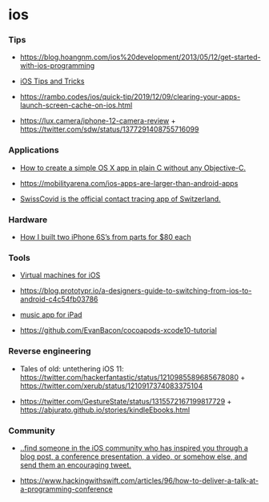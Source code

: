 # ios

### Tips

- https://blog.hoangnm.com/ios%20development/2013/05/12/get-started-with-ios-programming

<!-- -->

- [iOS Tips and Tricks](https://blog.hoangnm.com/pageDir/iosTips)

<!-- -->

- https://rambo.codes/ios/quick-tip/2019/12/09/clearing-your-apps-launch-screen-cache-on-ios.html

<!-- -->

- https://lux.camera/iphone-12-camera-review + https://twitter.com/sdw/status/1377291408755716099

### Applications

- [How to create a simple OS X app in plain C without any Objective-C.](https://github.com/jimon/osx_app_in_plain_c)

<!-- -->

- https://mobilityarena.com/ios-apps-are-larger-than-android-apps

<!-- -->

- [SwissCovid is the official contact tracing app of Switzerland.](https://github.com/DP-3T/dp3t-app-ios-ch)

### Hardware

- [How I built two iPhone 6S’s from parts for $80 each](https://twitter.com/hackerfantastic/status/1211088686802096128)

### Tools

- [Virtual machines for iOS](https://github.com/utmapp/UTM)

<!-- -->

- https://blog.prototypr.io/a-designers-guide-to-switching-from-ios-to-android-c4c54fb03786

<!-- -->

- [music app for iPad](https://github.com/Morpheu5/SecondStudy-iPad)

<!-- -->

- https://github.com/EvanBacon/cocoapods-xcode10-tutorial

### Reverse engineering

- Tales of old: untethering iOS 11: https://twitter.com/hackerfantastic/status/1210985589685678080 + https://twitter.com/xerub/status/1210917374083375104

<!-- -->

- https://twitter.com/GestureState/status/1315572167199817729 + https://abjurato.github.io/stories/kindleEbooks.html

### Community

- [..find someone in the iOS community who has inspired you through a blog post, a conference presentation, a video, or somehow else, and send them an encouraging tweet.](https://twitter.com/twostraws/status/1208764380969611264)

<!-- -->

- https://www.hackingwithswift.com/articles/96/how-to-deliver-a-talk-at-a-programming-conference
